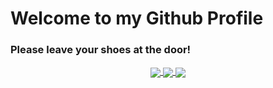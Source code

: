 # Welcome to my Github Profile
### Please leave your shoes at the door!

<div align="center"> 
  <p>
  <a href="https://www.linkedin.com/in/johnppederson/" target="_blank">
    <img align="center" 
     src="
        https://img.shields.io/badge/LinkedIn-johnppederson-green
        ?logo=linkedin&style=flat
        "/>
  </a>
  <a href="https://scholar.google.com/citations?user=TrhHzIwAAAAJ&hl=en"
   target="_blank">
    <img align="center" 
     src="
        https://img.shields.io/badge/Google Scholar-johnppederson-green
        ?logo=googlescholar&style=flat
        "/>
  </a>
  <a href="https://johnppederson.com" target="_blank">
    <img align="center"
     src="
        https://img.shields.io/badge/Website-johnppederson-green
        ?style=flat
        "/>
  </a>
  </p> 
</div>

